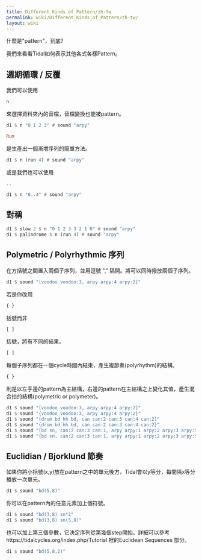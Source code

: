 ```yaml
---
title: Different Kinds of Pattern/zh-tw
permalink: wiki/Different_Kinds_of_Pattern/zh-tw/
layout: wiki
---
```


<languages /> 什麼是"pattern"，到底?

我們來看看Tidal如何表示其他各式各樣Pattern。

## 週期循環 / 反覆

我們可以使用

``` Haskell
n
```

來選擇資料夾內的音檔，音檔變換也能被pattern。

``` Haskell
d1 $ n "0 1 2 3" # sound "arpy"
```

``` Haskell
Run
```

是生產出一個漸增序列的簡單方法。

``` Haskell
d1 $ n (run 4) # sound "arpy"
```

或是我們也可以使用

``` Haskell
..
```

``` Haskell
d1 $ n "0..4" # sound "arpy"
```

## 對稱

``` Haskell
d1 $ slow 2 $ n "0 1 2 3 3 2 1 0" # sound "arpy"
d1 $ palindrome $ n (run 4) # sound "arpy"
```

## Polymetric / Polyrhythmic 序列

在方括號之間置入兩個子序列，並用逗號 ","
隔開。將可以同時撥放兩個子序列。

``` Haskell
d1 $ sound "[voodoo voodoo:3, arpy arpy:4 arpy:2]"
```

若是你改用

``` Haskell
{ }
```

括號而非

``` Haskell
[ ]
```

括號，將有不同的結果。

``` Haskell
[ ]
```

每個子序列都在一個cycle時間內結束，產生複節奏(polyrhythm)的結構。

``` Haskell
{ }
```

則是以左手邊的pattern為主結構，右邊的pattern在主結構之上變化其值，產生混合拍的結構(polymetric
or polymeter)。

``` Haskell
d1 $ sound "[voodoo voodoo:3, arpy arpy:4 arpy:2]"
d1 $ sound "{voodoo voodoo:3, arpy arpy:4 arpy:2}"
d1 $ sound "[drum bd hh bd, can can:2 can:3 can:4 can:2]"
d1 $ sound "{drum bd hh bd, can can:2 can:3 can:4 can:2}"
d1 $ sound "[bd sn, can:2 can:3 can:1, arpy arpy:1 arpy:2 arpy:3 arpy:5]"
d1 $ sound "{bd sn, can:2 can:3 can:1, arpy arpy:1 arpy:2 arpy:3 arpy:5}"
```

## Euclidian / Bjorklund 節奏

如果你將小括號(x,y)放在pattern之中的單元後方，Tidal會以y等分，每間隔x等分播放一次單元。

``` Haskell
d1 $ sound "bd(5,8)"
```

你可以在pattern內的任意元素加上個符號。

``` Haskell
d1 $ sound "bd(3,8) sn*2"
d1 $ sound "bd(3,8) sn(5,8)"
```

也可以加上第三個參數，它決定序列從第幾個step開始。詳細可以參考https://tidalcycles.org/index.php/Tutorial
裡的Euclidean Sequences 部分。

``` Haskell
d1 $ sound "bd(5,8,2)"
```
